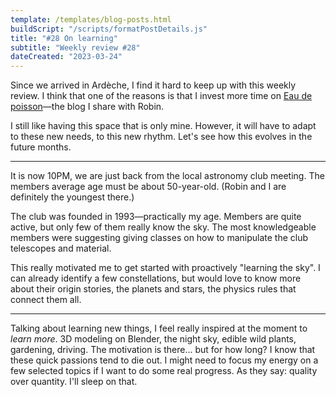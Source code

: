 ```yaml
---
template: /templates/blog-posts.html
buildScript: "/scripts/formatPostDetails.js"
title: "#28 On learning"
subtitle: "Weekly review #28"
dateCreated: "2023-03-24"
---
```


Since we arrived in Ardèche, I find it hard to keep up with this weekly review. I think that one of the reasons is that I invest more time on [Eau de poisson](https://eaudepoisson.com/)—the blog I share with Robin.

I still like having this space that is only mine. However, it will have to adapt to these new needs, to this new rhythm. Let's see how this evolves in the future months.

---

It is now 10PM, we are just back from the local astronomy club meeting. The members average age must be about 50-year-old. (Robin and I are definitely the youngest there.)

The club was founded in 1993—practically my age. Members are quite active, but only few of them really know the sky. The most knowledgeable members were suggesting giving classes on how to manipulate the club telescopes and material.

This really motivated me to get started with proactively "learning the sky". I can already identify a few constellations, but would love to know more about their origin stories, the planets and stars, the physics rules that connect them all.

---

Talking about learning new things, I feel really inspired at the moment to _learn more_. 3D modeling on Blender, the night sky, edible wild plants, gardening, driving. The motivation is there... but for how long? I know that these quick passions tend to die out. I might need to focus my energy on a few selected topics if I want to do some real progress. As they say: quality over quantity. I'll sleep on that.
